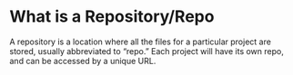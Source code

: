 # What is a Repository/Repo
A repository is a location where all the files for a particular project are stored, usually abbreviated to “repo.” Each project will have its own repo, and can be accessed by a unique URL.  
